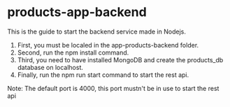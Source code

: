 # products-app-backend

This is the guide to start the backend service made in Nodejs.

1. First, you must be localed in the app-products-backend folder.
2. Second, run the npm install command.
3. Third, you need to have installed MongoDB and create the products_db database on localhost.
4. Finally, run the npm run start command to start the rest api.

Note: The default port is 4000, this port mustn't be in use to start the rest api
